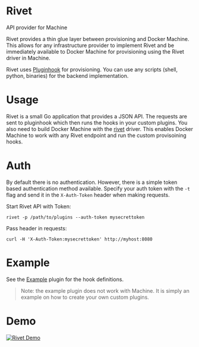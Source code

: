 # Rivet
API provider for Machine

Rivet provides a thin glue layer between provisioning and Docker Machine.  This
allows for any infrastructure provider to implement Rivet and be immediately
available to Docker Machine for provisioning using the Rivet driver in Machine.

Rivet uses [Pluginhook](https://github.com/progrium/pluginhook) for
provisioning.  You can use any scripts (shell, python, binaries) for the backend
implementation.

# Usage
Rivet is a small Go application that provides a JSON API.  The requests are
sent to pluginhook which then runs the hooks in your custom plugins.  You also
need to build Docker Machine with the
[rivet](https://github.com/ehazlett/machine/tree/driver-rivet) driver.  This
enables Docker Machine to work with any Rivet endpoint and run the custom
provisoining hooks.

# Auth
By default there is no authentication.  However, there is a simple token based
authentication method available.  Specify your auth token with the `-t` flag
and send it in the `X-Auth-Token` header when making requests.

Start Rivet API with Token:

```shell
rivet -p /path/to/plugins --auth-token mysecrettoken
```

Pass header in requests:

```shell
curl -H 'X-Auth-Token:mysecrettoken' http://myhost:8080
```

# Example
See the [Example](https://github.com/ehazlett/rivet/tree/master/rivet/hooks)
plugin for the hook definitions.

> Note: the example plugin does not work with Machine.  It is simply an example
on how to create your own custom plugins.

# Demo
[![Rivet Demo](http://img.youtube.com/vi/kDqW1wEMRw4/0.jpg)](http://www.youtube.com/watch?v=kDqW1wEMRw4)
